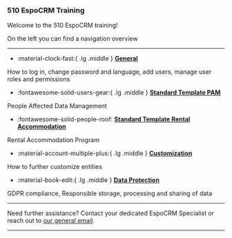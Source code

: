 ### 510 EspoCRM Training 


<!-- markdownlint-disable-next-line no-trailing-punctuation -->

Welcome to the 510 EspoCRM training!

On the left you can find a navigation overview 

---

<!-- markdownlint-disable -->
<div class="grid cards" markdown>

- :material-clock-fast:{ .lg .middle } [__General__](./general/index.md)


How to log in, change password and language, add users, manage user roles and permissions 
  
-  :fontawesome-solid-users-gear:{ .lg .middle } [__Standard Template PAM__](./pam/page1.md)
  

 
People Affected Data Management 


- :fontawesome-solid-people-roof: [__Standard Template Rental Accommodation__](./rental/page1.md)



Rental Accommodation Program 


-  :material-account-multiple-plus:{ .lg .middle } [__Customization__](./rental/page1.md)
  

How to further customize entities 


-  :material-book-edit:{ .lg .middle } [__Data Protection__](./protection/page1.md)


GDPR compliance, Responsible storage, processing and sharing of data 


</div>

<!-- markdownlint-enable -->


---

Need further assistance? Contact your dedicated EspoCRM Specialist
or reach out to [our general email](mailto:support@510.global).

---
